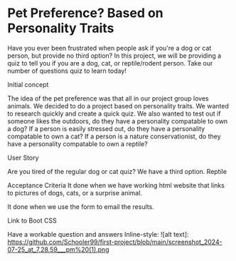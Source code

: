 # Pet Preference? Based on Personality Traits 
Have you ever been frustrated when people ask if you're a dog or cat person, but provide no third option? In this project, we will be providing a quiz to tell you if you are a dog, cat, or reptile/rodent person. Take our number of questions quiz to learn today!

Initial concept 

The idea of the pet preference was that all in our project group loves animals. We decided to do a project based on personality traits. We wanted to research quickly and create a quick quiz. 
We also wanted to test out if someone likes the outdoors, do they have a personality compatable to own a dog? 
If a person is easily stressed out, do they have a personality compatable to own a cat? 
If a person is a nature conservationist, do they have a personality compatable to own a reptile? 



User Story 

Are you tired of the regular dog or cat quiz?
We have a third option. Reptile

Acceptance Criteria 
It done when we have working html website that links to pictures of dogs, cats, or a surprise animal.

It done when we use the form to email the results. 

Link to Boot CSS <link href="https://cdn.jsdelivr.net/npm/bootstrap@5.3.3/dist/css/bootstrap.min.css" rel="stylesheet" integrity="sha384-QWTKZyjpPEjISv5WaRU9OFeRpok6YctnYmDr5pNlyT2bRjXh0JMhjY6hW+ALEwIH" crossorigin="anonymous">

Have a workable question and answers 
Inline-style: 
![alt text]: https://github.com/Schooler99/first-project/blob/main/screenshot_2024-07-25_at_7.28.59___pm%20(1).png


